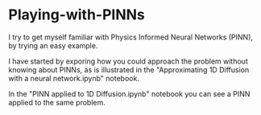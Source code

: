 # Playing-with-PINNs
I try to get myself familiar with Physics Informed Neural Networks (PINN), by trying an easy example.

I have started by exporing how you could approach the problem without knowing about PINNs, as is illustrated in the "Approximating 1D Diffusion with a neural network.ipynb" notebook.

In the "PINN applied to 1D Diffusion.ipynb" notebook you can see a PINN applied to the same problem.
